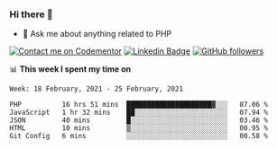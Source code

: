 ### Hi there 👋

<!--
**mustafaculban/mustafaculban** is a ✨ _special_ ✨ repository because its `README.md` (this file) appears on your GitHub profile.

Here are some ideas to get you started:

- 🌱 I’m currently learning ...
- 👯 I’m looking to collaborate on ...
- 🤔 I’m looking for help with ...
- 📫 How to reach me: ...
- 😄 Pronouns: ...
- ⚡ Fun fact: ...

-->
- 💬 Ask me about anything related to PHP

[![Contact me on Codementor](https://www.codementor.io/m-badges/karamusluk/book-session.svg)](https://www.codementor.io/@karamusluk?refer=badge)
[![Linkedin Badge](https://img.shields.io/badge/-Mustafa%20Culban-blue?style=social&logo=Linkedin&logoColor=blue&link=https://www.linkedin.com/in/mustafaculban/)](https://www.linkedin.com/in/mustafaculban/) 
[![GitHub followers](https://img.shields.io/github/followers/karamusluk?label=Follow&style=social)](https://github.com/karamusluk/?tab=follow)


📊 **This week I spent my time on**
<!--START_SECTION:waka-->
```text
Week: 18 February, 2021 - 25 February, 2021

PHP          16 hrs 51 mins  █████████████████████▓░░░   87.06 % 
JavaScript   1 hr 32 mins    ██░░░░░░░░░░░░░░░░░░░░░░░   07.94 % 
JSON         40 mins         █░░░░░░░░░░░░░░░░░░░░░░░░   03.46 % 
HTML         10 mins         ▒░░░░░░░░░░░░░░░░░░░░░░░░   00.95 % 
Git Config   6 mins          ░░░░░░░░░░░░░░░░░░░░░░░░░   00.58 % 
```
<!--END_SECTION:waka-->

